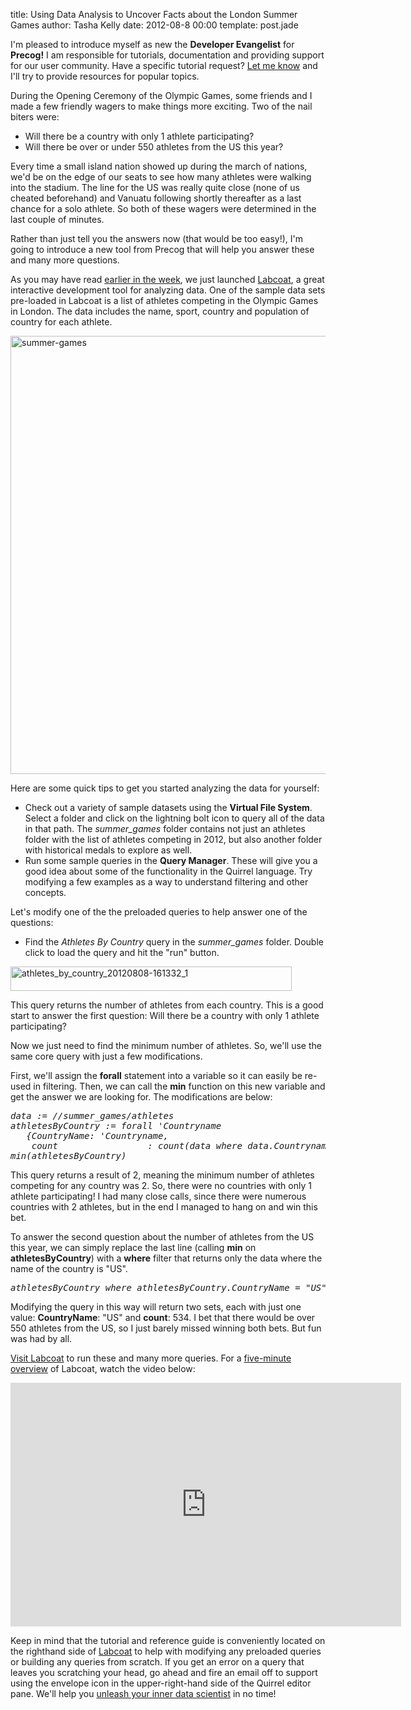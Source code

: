 title: Using Data Analysis to Uncover Facts about the London Summer Games
author: Tasha Kelly
date: 2012-08-8 00:00
template: post.jade

<p>I'm pleased to introduce myself as new the <strong>Developer Evangelist</strong> for <strong>Precog!</strong> I am responsible for tutorials, documentation and providing support for our user community. Have a specific tutorial request? <a href="mailto:nathan@precog.com">Let me know</a> and I'll try to provide resources for popular topics.</p>
<p>During the Opening Ceremony of the Olympic Games, some friends and I made a few friendly wagers to make things more exciting. Two of the nail biters were:</p>
<ul>
<li>Will there be a country with only 1 athlete participating?</li>
<li>Will there be over or under 550 athletes from the US this year?</li>
</ul>
<p>Every time a small island nation showed up during the march of nations, we'd be on the edge of our seats to see how many athletes were walking into the stadium. The line for the US was really quite close (none of us cheated beforehand) and Vanuatu following shortly thereafter as a last chance for a solo athlete. So both of these wagers were determined in the last couple of minutes.</p>
<p>Rather than just tell you the answers now (that would be too easy!), I'm going to introduce a new tool from Precog that will help you answer these and many more questions.</p>
<p>As you may have read <a href="blog-precog/entry/introducing-labcoat-by-precog">earlier in the week</a>, we just launched <a href="labcoat">Labcoat</a>, a great interactive development tool for analyzing data. One of the sample data sets pre-loaded in Labcoat is a list of athletes competing in the Olympic Games in London. The data includes the name, sport, country and population of country for each athlete.</p>
<p><a href="http://blog.precog.com/?attachment_id=14" rel="attachment wp-att-14"><img class="alignnone size-full wp-image-14" alt="summer-games" src="http://blog.precog.com/wp-content/uploads/2012/12/summer-games.png" width="1194" height="701" /></a></p>
<p>Here are some quick tips to get you started analyzing the data for yourself:</p>
<ul>
<li>Check out a variety of sample datasets using the <strong>Virtual File System</strong>. Select a folder and click on the lightning bolt icon to query all of the data in that path. The <em>summer_games</em> folder contains not just an athletes folder with the list of athletes competing in 2012, but also another folder with historical medals to explore as well.</li>
<li>Run some sample queries in the <strong>Query Manager</strong>. These will give you a good idea about some of the functionality in the Quirrel language. Try modifying a few examples as a way to understand filtering and other concepts.</li>
</ul>
<p>Let's modify one of the the preloaded queries to help answer one of the questions:</p>
<ul>
<li>Find the <em>Athletes By Country</em> query in the <em>summer_games</em> folder. Double click to load the query and hit the "run" button.</li>
</ul>
<p><a href="http://blog.precog.com/?attachment_id=15" rel="attachment wp-att-15"><img class="alignnone size-full wp-image-15" alt="athletes_by_country_20120808-161332_1" src="http://blog.precog.com/wp-content/uploads/2012/12/athletes_by_country_20120808-161332_1.png" width="450" height="39" /></a></p>
<p>This query returns the number of athletes from each country. This is a good start to answer the first question: Will there be a country with only 1 athlete participating?</p>
<p>Now we just need to find the minimum number of athletes. So, we'll use the same core query with just a few modifications.</p>
<p>First, we'll assign the <strong>forall</strong> statement into a variable so it can easily be re-used in filtering. Then, we can call the <strong>min</strong> function on this new variable and get the answer we are looking for. The modifications are below:</p>
<pre><em>data := //summer_games/athletes
athletesByCountry := forall 'Countryname
   {CountryName: 'Countryname,
    count                 : count(data where data.Countryname = 'Countryname)} 
min(athletesByCountry)</em></pre>
<p>This query returns a result of 2, meaning the minimum number of athletes competing for any country was 2. So, there were no countries with only 1 athlete participating! I had many close calls, since there were numerous countries with 2 athletes, but in the end I managed to hang on and win this bet.</p>
<p>To answer the second question about the number of athletes from the US this year, we can simply replace the last line (calling <strong>min</strong> on <strong>athletesByCountry</strong>) with a <strong>where</strong> filter that returns only the data where the name of the country is "US".</p>
<pre><em>athletesByCountry where athletesByCountry.CountryName = "US"</em></pre>
<p>Modifying the query in this way will return two sets, each with just one value: <strong>CountryName</strong>: "US" and <strong>count</strong>: 534. I bet that there would be over 550 athletes from the US, so I just barely missed winning both bets. But fun was had by all.</p>
<p><a href="http://labcoat.precog.com">Visit Labcoat</a> to run these and many more queries. For a <a href="http://www.youtube.com/watch?v=cLHU8JZztNs">five-minute overview</a> of Labcoat, watch the video below:</p>
<p><iframe src="http://www.youtube.com/embed/cLHU8JZztNs" height="390" width="625" allowfullscreen="" frameborder="0"></iframe></p>
<p>Keep in mind that the tutorial and reference guide is conveniently located on the righthand side of <a href="http://labcoat.precog.com">Labcoat</a> to help with modifying any preloaded queries or building any queries from scratch. If you get an error on a query that leaves you scratching your head, go ahead and fire an email off to support using the envelope icon in the upper-right-hand side of the Quirrel editor pane. We'll help you <a href="labcoat">unleash your inner data scientist</a> in no time!</p>
